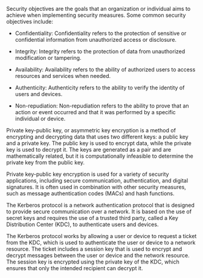 Security objectives are the goals that an organization or individual aims to achieve when implementing security measures. Some common security objectives include:

-   Confidentiality: Confidentiality refers to the protection of sensitive or confidential information from unauthorized access or disclosure.

-   Integrity: Integrity refers to the protection of data from unauthorized modification or tampering.

-   Availability: Availability refers to the ability of authorized users to access resources and services when needed.

-   Authenticity: Authenticity refers to the ability to verify the identity of users and devices.

-   Non-repudiation: Non-repudiation refers to the ability to prove that an action or event occurred and that it was performed by a specific individual or device.

Private key-public key, or asymmetric key encryption is a method of encrypting and decrypting data that uses two different keys: a public key and a private key.  The public key is used to encrypt data, while the private key is used to decrypt it. The keys are generated as a pair and are mathematically related, but it is computationally infeasible to determine the private key from the public key.

Private key-public key encryption is used for a variety of security applications, including secure communication, authentication, and digital signatures. It is often used in combination with other security measures, such as message authentication codes (MACs) and hash functions.

The Kerberos protocol is a network authentication protocol that is designed to provide secure communication over a network. It is based on the use of secret keys and requires the use of a trusted third party, called a Key Distribution Center (KDC), to authenticate users and devices.

The Kerberos protocol works by allowing a user or device to request a ticket from the KDC, which is used to authenticate the user or device to a network resource. The ticket includes a session key that is used to encrypt and decrypt messages between the user or device and the network resource. The session key is encrypted using the private key of the KDC, which ensures that only the intended recipient can decrypt it.